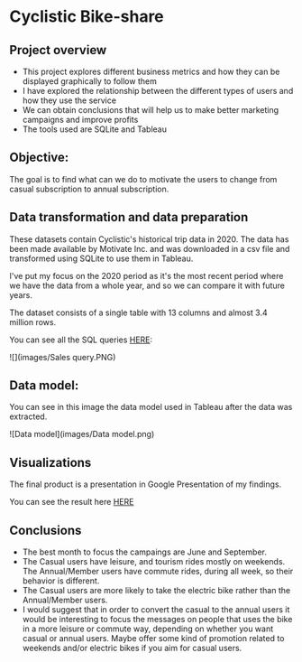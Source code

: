 # Cyclistic Bike-share
## Project overview
* This project explores different business metrics and how they can be displayed graphically to follow them
* I have explored the relationship between the different types of users and how they use the service
* We can obtain conclusions that will help us to make better marketing campaigns and improve profits
* The tools used are SQLite and Tableau

## Objective:
The goal is to find what can we do to motivate the users to change from casual subscription to annual subscription.

## Data transformation and data preparation
These datasets contain Cyclistic's historical trip data in 2020. The data has been made available by Motivate Inc. and was downloaded in a csv file and transformed using SQLite to use them in Tableau.

I've put my focus on the 2020 period as it's the most recent period where we have the data from a whole year, and so we can compare it with future years.

The dataset consists of a single table with 13 columns and almost 3.4 million rows.

You can see all the SQL queries [HERE](https://github.com/18f/midas):

![](images/Sales query.PNG)

## Data model:
You can see in this image the data model used in Tableau after the data was extracted.

![Data model](images/Data model.png)

## Visualizations
The final product is a presentation in Google Presentation of my findings.

You can see the result here [HERE](https://docs.google.com/presentation/d/1-W0WErICYOC2aFaU2lhP7XbpT2kkeuYIDDBILigH88o/edit#slide=id.p)

## Conclusions
* The best month to focus the campaings are June and September.
* The Casual users have leisure, and tourism rides mostly on weekends. The Annual/Member users have commute rides, during all week, so their behavior is different.
* The Casual users are more likely to take the electric bike rather than the Annual/Member users.
* I would suggest that in order to convert the casual to the annual users it would be interesting to focus the messages on people that uses the bike in a more leisure or commute way, depending on whether you want casual or annual users. Maybe offer some kind of promotion related to weekends and/or electric bikes if you aim for casual users.
